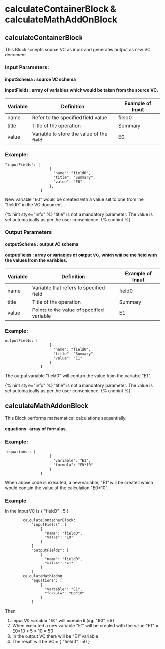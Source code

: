 # calculateContainerBlock & calculateMathAddOnBlock

## calculateContainerBlock

This Block accepts source VC as input and generates output as new VC document.

### Input Parameters:

#### inputSchema : source VC schema

#### inputFields : array of variables which would be taken from the source VC.

| Variable | Definition                               | Example of Input |
| -------- | ---------------------------------------- | ---------------- |
| name     | Refer to the specified field value       | field0           |
| title    | Title of the operation                   | Summary          |
| value    | Variable to store the value of the field | E0               |

### Example:

```
"inputFields": [
                    {
                      "name": "field0",
                      "title": "Summary",
                      "value": "E0"
                    },
                ]
```

New variable "E0" would be created with a value set to one from the "field0" in the VC document.

{% hint style="info" %}
"title" is not a mandatory parameter. The value is set automatically as per the user convenience.
{% endhint %}

### Output Parameters

#### outputSchema : output VC schema

#### outputFields : array of variables of output VC, which will be the field with the values from the variables.

| Variable | Definition                                | Example of Input |
| -------- | ----------------------------------------- | ---------------- |
| name     | Variable that refers to specified field   | field0           |
| title    | Title of the operation                    | Summary          |
| value    | Points to the value of specified variable | E1               |

### Example:

```
outputFields: [
                    {
                      "name": "field0",
                      "title": "Summary",
                      "value": "E1"
                    }
                ]
```

The output variable "field0" will contain the value from the variable "E1".

{% hint style="info" %}
"title" is not a mandatory parameter. The value is set automatically as per the user convenience.
{% endhint %}

## calculateMathAddonBlock

This Block performs mathematical calculations sequentially.

#### equations : array of formulas.

### Example:

```
"equations": [
                    {
                      "variable": "E1",
                      "formula": "E0*10"
                    }
                ]
```

When above code is executed, a new variable, "E1" will be created which would contain the value of the calculation "E0\*10".

### Example

In the input VC is { "field0" : 5 }

```
		calculateContainerBlock:
			"inputFields": [
				{
				  "name": "field0",
				  "value": "E0"
				}
			]
			"outputFields": [
				{
				  "name": "field0",
				  "value": "E1"
				}
			]
		calculateMathAddon
			"equations": [
				{
				  "variable": "E1",
				  "formula": "E0*10"
				}
			]
```

Then

1. input VC variable "E0" will contain 5 (eg. "E0" = 5)
2. When executed a new variable "E1" will be created with the value "E1" = E0\*10 = 5 \* 10 = 50
3. In the output VC there will be "E1" variable
4. The result will be VC = { "field0" : 50 }
